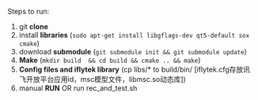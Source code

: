Steps to run:
1. git **clone**
2. install **libraries** (`sudo apt-get install libgflags-dev qt5-default sox cmake`)
3. download **submodule** (`git submodule init && git submodule update`)
5. **Make** (`mkdir build  && cd build && cmake .. && make`)
6. **Config files and iflytek library** (cp libs/* to build/bin/  [iflytek.cfg存放讯飞开放平台应用id，msc模型文件，libmsc.so动态库])
7. manual **RUN** OR run rec_and_test.sh